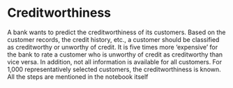 # Creditworthiness
A bank wants to predict the creditworthiness of its customers. Based on the customer records, the credit history, etc., a customer should be classified as creditworthy or unworthy of credit. It is five times more ‘expensive’ for the bank to rate a customer who is unworthy of credit as creditworthy than vice versa. In addition, not all information is available for all customers. For 1,000 representatively selected customers, the creditworthiness is known. 
All the steps are mentioned in the notebook itself
